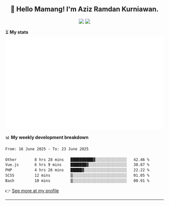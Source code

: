 <h2 align="center">👋 Hello Mamang! I'm Aziz Ramdan Kurniawan.</h2>  
<p align="center">
  <img src="https://komarev.com/ghpvc/?username=azizramdan">
  <img src="https://wakatime.com/badge/user/90056fa0-4c31-4eca-954e-2a3ac05896f9.svg">
</p>
    
⏳ **My stats**  
![](https://raw.githubusercontent.com/azizramdan/github-stats/master/generated/overview.svg#gh-dark-mode-only)

📊 **My weekly development breakdown**
<!--START_SECTION:waka-->

```txt
From: 16 June 2025 - To: 23 June 2025

Other        8 hrs 28 mins   ██████████▓░░░░░░░░░░░░░░   42.46 %
Vue.js       6 hrs 9 mins    ███████▓░░░░░░░░░░░░░░░░░   30.87 %
PHP          4 hrs 26 mins   █████▓░░░░░░░░░░░░░░░░░░░   22.22 %
SCSS         12 mins         ▒░░░░░░░░░░░░░░░░░░░░░░░░   01.05 %
Bash         10 mins         ▒░░░░░░░░░░░░░░░░░░░░░░░░   00.91 %
```

<!--END_SECTION:waka-->
👉 [See more at my profile](https://wakatime.com/@azizramdan)
***
